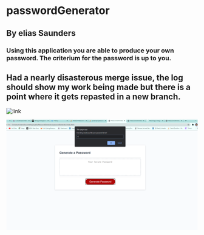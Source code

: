 # passwordGenerator

## By elias Saunders

### Using this application you are able to produce your own password. The criterium for the password is up to you. 

## Had a nearly disasterous merge issue, the log should show my work being made but there is a point where it gets repasted in a new branch.

![link](https://eliassaunders.github.io/passwordGenerator/)

![screenshot](./assets/Capture.PNG)